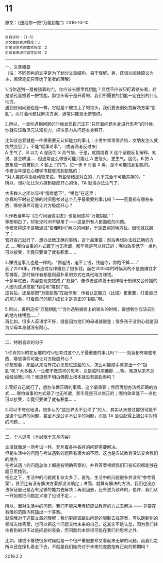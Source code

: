 # 11  
原文：《送给你一把“万能钥匙”》2016-10-10  

<hr>  

```  
自我评价：(1~5)  
对文章的喜欢程度：3  
对笔记思考的喜欢程度：2  
对读者来说可读性如何：2  
```  

<hr>  

一、文章概要  
（注：不同颜色的文字是为了划分文章结构，易于理解。另，还请以阅读原文为主，阅读笔记只表达了笔者的理解）  

1.当你遇到一扇被锁着的门，你应该去哪里找钥匙？显然不应该只盯着锁头看，若是锁孔里插着一把钥匙，那锁头等于是开着的，我们所需要的钥匙一定在别的什么地方。  
遇到任何问题也是一样，它就是个被锁上了的锁头，我们要去别处找解决方案“钥匙”。而盯着问题找解决方案，通常只能是无奈告终。  

2.所以，一旦你遇到问题的时候发现自己正在“只盯着问题本身进行思考”的时候，你就应该激活元认知能力，把注意力从问题本身移开。  

比如谈恋爱就是一件很需要元认知能力的事儿：小男生常常很苦恼，女朋友怎么就突然变脸了，不能“就事论事”。（或者两者反过来）  
A 生气了，B 以为 A 是因为 X 而气恼，于是，就围绕着 X 这个话题反复解释、劝说、甚至哄逗……但通常这么做很可能只能让 A 更恼火，更生气。因为，B 把 A 想象成一扇被锁头 X 锁上了的门，进一步 B 盯着 X 看，是不可能找到钥匙的。  
作者当年是在心理学书籍里找到钥匙的：  
"对人类这种高级动物来说，有些情绪是对立的，几乎完全不可能共存的。"  
所以，想办法让对方感到极度开心的话，TA 就没办法生气了。  

大多数人之所以显得“情商低下”，“钥匙”在这里：  
你真的平时花足够的时间思考过这个几乎最重要的事儿吗？——究竟都有哪些东西、哪些事件可能让对方极度开心？  

3.作者当年写《把时间当做朋友》也是用这种“万能钥匙”：  
等想明白了，却发现时间不够用了——这是所有人都面临的问题。  
作者觉得这不是能通过“管理时间”解决的问题，于是去别的地方找，很快就找到了：  
管好自己就行了，想办法做正确的事情，这个最重要；然后再想办法找正确的方式……哪怕做事的方式错了也无所谓，那毕竟是可以修正的；哪怕效率低下一点也可以接受，毕竟只要做了就有积累……  

4.赚钱这事儿也是一样的。“你追钱，追不上钱，钱追你，你跑不掉……”  
到了2016年，作者通过写作赚到了很多钱，而在2005年的时候真的不是图赚钱才写博客。那时候作者都是用最朴素的方式在其他地方赚钱。  
十多年过去，内容变现突然成了“趋势”，像作者这种善于创作精于制作又会传播的人因为这点技能“轻松地”赚到了钱。  
这背后，还是那把“万能钥匙”在起作用：作者认定能力（比钱）更重要，盯着自己的能力看，盯着自己的能力成长才是真正的“钥匙”啊。  

5.所以，善用这把“万能钥匙”:"当你遇到被锁上的锁头的时候，要想到你应该去别的地方找钥匙……"  
再比如，很多人英语学不好，就是因为他们的母语就很差；很多孩子没耐心就是因为父母本身就没有耐心。  

<hr>  

二、特别喜欢的句子  

1.你真的平时花足够的时间思考过这个几乎最重要的事儿吗？——究竟都有哪些东西、哪些事件可能让对方极度开心？  
你想想看，那些从来没有花心思想过这些的人，怎么可能顺手就拿出一个“钥匙”呢？大多数人一生都不做这样的思考，总是临时抱佛脚……唉，难道从来不总结经验教训吗？难道想不明白佛脚上根本就没有钥匙串吗？  

2.管好自己就行了，想办法做正确的事情，这个最重要；然后再想办法找正确的方式……哪怕做事的方式错了也无所谓，那毕竟是可以修正的；哪怕效率低下一点也可以接受，毕竟只要做了就有积累……  

3.可以不夸张地讲，很多认为“这世界太不公平了”的人，其实从未想过那很可能不是这个世界的问题，甚至不是公平不公平的问题，而是 TA 是否配得上被公平对待的问题……  

<hr>  

三、个人思考（不局限于文章内容）  

生活就像是一场考试一样，充斥着各种各样的问题需要解决。  
但是生活中的问题与考试遇到的题目有很大的不同，这也是应试教育没法交会我们的地方：  
在考试遇上的问题总体上都是有明确答案的，并且答案根据我们已有知识都能够在题目里找到。  
相比之下，生活中的问题就复杂太多了，首先，生活中的问题很多并没有“参考答案”，甚至连有没有解决方案都没法确定；进而，就算有解决的方法，我们也没办法保证自己是否有足够的能力去解决；再倒回去，还有更为致命的，也许，我们从一开始就把问题定义错了也说不定……  

所以，面对生活中的问题，我们不能采用传统应试教育的方式去解决 —— 非要在有限的范围内死磕出一个答案。  
就像我对于这篇文章的理解：我们更应该跳出问题的限制去找答案，可以跑到别的领域去找答案，也可以把这个问题交给未来的自己，这其实不是认怂，因为我们往往看到的只不过是问题的表象，而问题的本质很可能在我们的思考之外。  

比如，赚钱不够快很多时候就是一个很严重很要命又看起来无解的问题，而我们之所以还在挣扎着走下去，不就是我们始终对于未来的变数抱有正向的预期吗？  

2019.2.2  
